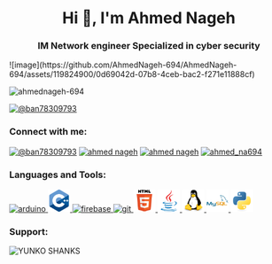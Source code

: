 <h1 align="center">Hi 👋, I'm Ahmed Nageh</h1>
<h3 align="center">IM Network engineer Specialized in cyber security </h3>
![image](https://github.com/AhmedNageh-694/AhmedNageh-694/assets/119824900/0d69042d-07b8-4ceb-bac2-f271e11888cf)

<p align="left"> <img src="https://komarev.com/ghpvc/?username=ahmednageh-694&label=Profile%20views&color=0e75b6&style=flat" alt="ahmednageh-694" /> </p>

<p align="left"> <a href="https://twitter.com/@ban78309793" target="blank"><img src="https://img.shields.io/twitter/follow/@ban78309793?logo=twitter&style=for-the-badge" alt="@ban78309793" /></a> </p>

<h3 align="left">Connect with me:</h3>
<p align="left">
<a href="https://twitter.com/@ban78309793" target="blank"><img align="center" src="https://raw.githubusercontent.com/rahuldkjain/github-profile-readme-generator/master/src/images/icons/Social/twitter.svg" alt="@ban78309793" height="30" width="40" /></a>
<a href="https://linkedin.com/in/ahmed nageh" target="blank"><img align="center" src="https://raw.githubusercontent.com/rahuldkjain/github-profile-readme-generator/master/src/images/icons/Social/linked-in-alt.svg" alt="ahmed nageh" height="30" width="40" /></a>
<a href="https://fb.com/ahmed nageh" target="blank"><img align="center" src="https://raw.githubusercontent.com/rahuldkjain/github-profile-readme-generator/master/src/images/icons/Social/facebook.svg" alt="ahmed nageh" height="30" width="40" /></a>
<a href="https://instagram.com/ahmed_na694" target="blank"><img align="center" src="https://raw.githubusercontent.com/rahuldkjain/github-profile-readme-generator/master/src/images/icons/Social/instagram.svg" alt="ahmed_na694" height="30" width="40" /></a>
</p>

<h3 align="left">Languages and Tools:</h3>
<p align="left"> <a href="https://www.arduino.cc/" target="_blank" rel="noreferrer"> <img src="https://cdn.worldvectorlogo.com/logos/arduino-1.svg" alt="arduino" width="40" height="40"/> </a> <a href="https://www.w3schools.com/cpp/" target="_blank" rel="noreferrer"> <img src="https://raw.githubusercontent.com/devicons/devicon/master/icons/cplusplus/cplusplus-original.svg" alt="cplusplus" width="40" height="40"/> </a> <a href="https://firebase.google.com/" target="_blank" rel="noreferrer"> <img src="https://www.vectorlogo.zone/logos/firebase/firebase-icon.svg" alt="firebase" width="40" height="40"/> </a> <a href="https://git-scm.com/" target="_blank" rel="noreferrer"> <img src="https://www.vectorlogo.zone/logos/git-scm/git-scm-icon.svg" alt="git" width="40" height="40"/> </a> <a href="https://www.w3.org/html/" target="_blank" rel="noreferrer"> <img src="https://raw.githubusercontent.com/devicons/devicon/master/icons/html5/html5-original-wordmark.svg" alt="html5" width="40" height="40"/> </a> <a href="https://www.java.com" target="_blank" rel="noreferrer"> <img src="https://raw.githubusercontent.com/devicons/devicon/master/icons/java/java-original.svg" alt="java" width="40" height="40"/> </a> <a href="https://www.linux.org/" target="_blank" rel="noreferrer"> <img src="https://raw.githubusercontent.com/devicons/devicon/master/icons/linux/linux-original.svg" alt="linux" width="40" height="40"/> </a> <a href="https://www.mysql.com/" target="_blank" rel="noreferrer"> <img src="https://raw.githubusercontent.com/devicons/devicon/master/icons/mysql/mysql-original-wordmark.svg" alt="mysql" width="40" height="40"/> </a> <a href="https://www.python.org" target="_blank" rel="noreferrer"> <img src="https://raw.githubusercontent.com/devicons/devicon/master/icons/python/python-original.svg" alt="python" width="40" height="40"/> </a> </p>

<h3 align="left">Support:</h3>
<p><a href="https://www.buymeacoffee.com/YUNKO SHANKS"> <img align="left" src="https://cdn.buymeacoffee.com/buttons/v2/default-yellow.png" height="50" width="210" alt="YUNKO SHANKS" /></a></p><br><br>

